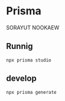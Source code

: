 # Prisma

SORAYUT NOOKAEW

## Runnig
```
npx prisma studio
```
## develop
```bash
npx prisma generate
```
